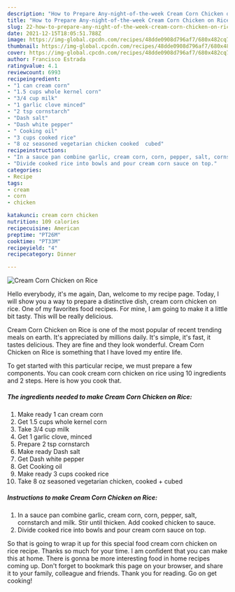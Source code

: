 ```yaml
---
description: "How to Prepare Any-night-of-the-week Cream Corn Chicken on Rice"
title: "How to Prepare Any-night-of-the-week Cream Corn Chicken on Rice"
slug: 22-how-to-prepare-any-night-of-the-week-cream-corn-chicken-on-rice
date: 2021-12-15T18:05:51.788Z
image: https://img-global.cpcdn.com/recipes/48dde0908d796af7/680x482cq70/cream-corn-chicken-on-rice-recipe-main-photo.jpg
thumbnail: https://img-global.cpcdn.com/recipes/48dde0908d796af7/680x482cq70/cream-corn-chicken-on-rice-recipe-main-photo.jpg
cover: https://img-global.cpcdn.com/recipes/48dde0908d796af7/680x482cq70/cream-corn-chicken-on-rice-recipe-main-photo.jpg
author: Francisco Estrada
ratingvalue: 4.1
reviewcount: 6993
recipeingredient:
- "1 can cream corn"
- "1.5 cups whole kernel corn"
- "3/4 cup milk"
- "1 garlic clove minced"
- "2 tsp cornstarch"
- "Dash salt"
- "Dash white pepper"
- " Cooking oil"
- "3 cups cooked rice"
- "8 oz seasoned vegetarian chicken cooked  cubed"
recipeinstructions:
- "In a sauce pan combine garlic, cream corn, corn, pepper, salt, cornstarch and milk. Stir until thicken. Add cooked chicken to sauce."
- "Divide cooked rice into bowls and pour cream corn sauce on top."
categories:
- Recipe
tags:
- cream
- corn
- chicken

katakunci: cream corn chicken 
nutrition: 109 calories
recipecuisine: American
preptime: "PT26M"
cooktime: "PT33M"
recipeyield: "4"
recipecategory: Dinner

---
```



![Cream Corn Chicken on Rice](https://img-global.cpcdn.com/recipes/48dde0908d796af7/680x482cq70/cream-corn-chicken-on-rice-recipe-main-photo.jpg)

Hello everybody, it's me again, Dan, welcome to my recipe page. Today, I will show you a way to prepare a distinctive dish, cream corn chicken on rice. One of my favorites food recipes. For mine, I am going to make it a little bit tasty. This will be really delicious.



Cream Corn Chicken on Rice is one of the most popular of recent trending meals on earth. It's appreciated by millions daily. It's simple, it's fast, it tastes delicious. They are fine and they look wonderful. Cream Corn Chicken on Rice is something that I have loved my entire life.


To get started with this particular recipe, we must prepare a few components. You can cook cream corn chicken on rice using 10 ingredients and 2 steps. Here is how you cook that.

<!--inarticleads1-->

##### The ingredients needed to make Cream Corn Chicken on Rice:

1. Make ready 1 can cream corn
1. Get 1.5 cups whole kernel corn
1. Take 3/4 cup milk
1. Get 1 garlic clove, minced
1. Prepare 2 tsp cornstarch
1. Make ready Dash salt
1. Get Dash white pepper
1. Get  Cooking oil
1. Make ready 3 cups cooked rice
1. Take 8 oz seasoned vegetarian chicken, cooked + cubed




<!--inarticleads2-->

##### Instructions to make Cream Corn Chicken on Rice:

1. In a sauce pan combine garlic, cream corn, corn, pepper, salt, cornstarch and milk. Stir until thicken. Add cooked chicken to sauce.
1. Divide cooked rice into bowls and pour cream corn sauce on top.




So that is going to wrap it up for this special food cream corn chicken on rice recipe. Thanks so much for your time. I am confident that you can make this at home. There is gonna be more interesting food in home recipes coming up. Don't forget to bookmark this page on your browser, and share it to your family, colleague and friends. Thank you for reading. Go on get cooking!
